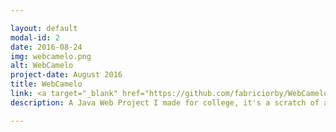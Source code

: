 ```yaml
---

layout: default
modal-id: 2
date: 2016-08-24
img: webcamelo.png
alt: WebCamelo
project-date: August 2016
title: WebCamelo
link: <a target="_blank" href="https://github.com/fabriciorby/WebCamelo"> See at Github </a>
description: A Java Web Project I made for college, it's a scratch of an e-commerce where you can buy and sell anything. <br> The main goal here was to put in practice everything I've learned in classes, at least the most advanced things. <br> I used SpringMVC framework to help me here. There is Bootstrap, JavaScript and JSTL also.

---
```

